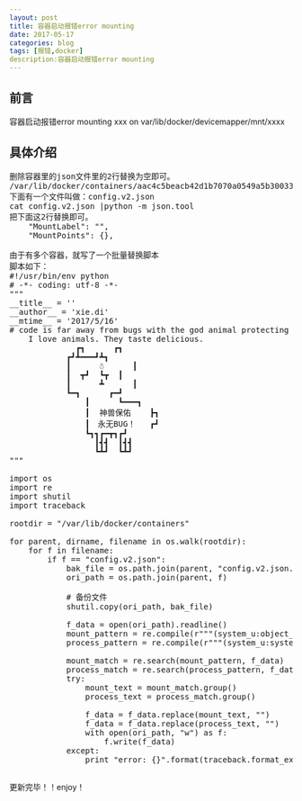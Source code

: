 ```yaml
---
layout: post
title: 容器启动报错error mounting 
date: 2017-05-17
categories: blog
tags: [报错,docker]
description:容器启动报错error mounting 
---
```


## 前言
容器启动报错error mounting xxx on var/lib/docker/devicemapper/mnt/xxxx
## 具体介绍

<pre>
删除容器里的json文件里的2行替换为空即可。
/var/lib/docker/containers/aac4c5beacb42d1b7070a0549a5b30033e96916bacd2902d5e46a845d8f5ef2b
下面有一个文件叫做：config.v2.json
cat config.v2.json |python -m json.tool
把下面这2行替换即可。
    "MountLabel": "",
    "MountPoints": {},

由于有多个容器，就写了一个批量替换脚本
脚本如下：
#!/usr/bin/env python
# -*- coding: utf-8 -*-
"""
__title__ = ''
__author__ = 'xie.di'
__mtime__ = '2017/5/16'
# code is far away from bugs with the god animal protecting
    I love animals. They taste delicious.
              ┏┓      ┏┓
            ┏┛┻━━━┛┻┓
            ┃      ☃      ┃
            ┃  ┳┛  ┗┳  ┃
            ┃      ┻      ┃
            ┗━┓      ┏━┛
                ┃      ┗━━━┓
                ┃  神兽保佑    ┣┓
                ┃　永无BUG！   ┏┛
                ┗┓┓┏━┳┓┏┛
                  ┃┫┫  ┃┫┫
                  ┗┻┛  ┗┻┛
"""

import os
import re
import shutil
import traceback

rootdir = "/var/lib/docker/containers"

for parent, dirname, filename in os.walk(rootdir):
    for f in filename:
        if f == "config.v2.json":
            bak_file = os.path.join(parent, "config.v2.json.bak")
            ori_path = os.path.join(parent, f)

            # 备份文件
            shutil.copy(ori_path, bak_file)

            f_data = open(ori_path).readline()
            mount_pattern = re.compile(r"""(system_u:object_r:svirt_sandbox_file_t:s0:c\d+,c\d+)""")
            process_pattern = re.compile(r"""(system_u:system_r:svirt_lxc_net_t:s0:c\d+,c\d+)""")

            mount_match = re.search(mount_pattern, f_data)
            process_match = re.search(process_pattern, f_data)
            try:
                mount_text = mount_match.group()
                process_text = process_match.group()

                f_data = f_data.replace(mount_text, "")
                f_data = f_data.replace(process_text, "")
                with open(ori_path, "w") as f:
                    f.write(f_data)
            except:
                print "error: {}".format(traceback.format_exc())

</pre>
更新完毕！！enjoy！
